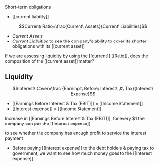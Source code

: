 Short-term obligations
- [[current liability]]

$$Current\ Ratio=\frac{Current\ Assets}{Current\ Liabilities}$$
- $Current\ Assets$
- $Current\ Liabilities$
to see the company's ability to cover its shorter obligations with its [[current asset]]

If we are assessing liquidity by using the [[current]] [[Ratio]], does the composition of the [[current asset]] matter?

## Liquidity
$$Interest\ Cover=\frac {Earnings\ Before\ Interest\ \&\ Tax}{Interest\ Expense}$$
- [[Earnings Before Interest & Tax (EBIT)]] = [[Income Statement]]
- [[Interest expense]] = [[Income Statement]]

Increase in [[Earnings Before Interest & Tax (EBIT)]], for every $1 the company can pay the [[Interest expense]]

to see whether the company has enough profit to service the interest payment
- Before paying [[Interest expense]] to the debt holders & paying tax to government, we want to see how much money goes to the [[Interest expense]]
